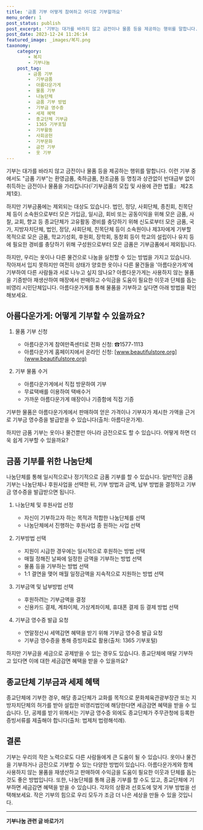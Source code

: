 ```yaml
---
title: '금품 기부 어떻게 참여하고 어디로 기부할까요'
menu_order: 1
post_status: publish
post_excerpt: '기부는 대가를 바라지 않고 금전이나 물품 등을 제공하는 행위를 말합니다. 이런 기부 중에서도  금품 기부 는 환영금품, 축하금품, 찬조금품 등 명칭과 상관없이 반대급부 없이 취득하는 금전이나 물품을 가리킵니다  기부금품의 모집 및 사용에 관한 법률  제2조 제1호 .'
post_date: 2023-12-24 11:26:14
featured_image: _images/복지.png
taxonomy:
    category:
        - 복지
        - 기부나눔
    post_tag:
        - 금품 기부
        -  기부금품
        -  아름다운가게
        -  물품 기부
        -  나눔단체
        -  금품 기부 방법
        -  기부금 영수증
        -  세제 혜택
        -  종교단체 기부금
        -  1365 기부포털
        -  기부활동
        -  사회공헌
        -  기부문화
        -  금전 기부
        -  옷 기부
---
```



기부는 대가를 바라지 않고 금전이나 물품 등을 제공하는 행위를 말합니다. 이런 기부 중에서도 "금품 기부"는 환영금품, 축하금품, 찬조금품 등 명칭과 상관없이 반대급부 없이 취득하는 금전이나 물품을 가리킵니다(『기부금품의 모집 및 사용에 관한 법률』 제2조 제1호).

하지만 기부금품에는 제외되는 대상도 있습니다. 법인, 정당, 사회단체, 종친회, 친목단체 등이 소속원으로부터 모은 가입금, 일시금, 회비 또는 공동이익을 위해 모은 금품, 사찰, 교회, 향교 등 종교단체가 고유활동 경비를 충당하기 위해 신도로부터 모은 금품, 국가, 지방자치단체, 법인, 정당, 사회단체, 친목단체 등이 소속원이나 제3자에게 기부할 목적으로 모은 금품, 학교기성회, 후원회, 장학회, 동창회 등이 학교의 설립이나 유지 등에 필요한 경비를 충당하기 위해 구성원으로부터 모은 금품은 기부금품에서 제외됩니다.

하지만, 우리는 옷이나 다른 물건으로 나눔을 실천할 수 있는 방법을 가지고 있습니다. 작아져서 입지 못하지만 여전히 상태가 양호한 옷이나 다른 물건들을 '아름다운가게'에 기부하여 다른 사람들과 서로 나누고 싶지 않나요? 아름다운가게는 사용하지 않는 물품을 기증받아 재생산하여 매장에서 판매하고 수익금을 도움이 필요한 이웃과 단체를 돕는 비영리 시민단체입니다. 아름다운가게를 통해 물품을 기부하고 싶다면 아래 방법을 확인해보세요.

## 아름다운가게: 어떻게 기부할 수 있을까요?

1. 물품 기부 신청
   - 아름다운가게 참여만족센터로 전화 신청: ☎1577-1113
   - 아름다운가게 홈페이지에서 온라인 신청: [www.beautifulstore.org](www.beautifulstore.org)

2. 기부 물품 수거
   - 아름다운가게에서 직접 방문하여 기부
   - 무료택배를 이용하여 택배수거
   - 가까운 아름다운가게 매장이나 기증함에 직접 기증

기부한 물품은 아름다운가게에서 판매하여 얻은 가격이나 기부자가 제시한 가액을 근거로 기부금 영수증을 발급받을 수 있습니다(출처: 아름다운가게).

하지만 금품 기부는 옷이나 물건뿐만 아니라 금전으로도 할 수 있습니다. 어떻게 하면 더욱 쉽게 기부할 수 있을까요?

## 금품 기부를 위한 나눔단체

나눔단체를 통해 일시적으로나 정기적으로 금품 기부를 할 수 있습니다. 일반적인 금품 기부는 나눔단체나 후원사업을 선택한 뒤, 기부 방법과 금액, 납부 방법을 결정하고 기부금 영수증을 발급받으면 됩니다.

1. 나눔단체 및 후원사업 선정
   - 자신이 기부하고자 하는 목적과 적합한 나눔단체를 선택
   - 나눔단체에서 진행하는 후원사업 중 원하는 사업 선택

2. 기부방법 선택
   - 지원이 시급한 경우에는 일시적으로 후원하는 방법 선택
   - 매월 정해진 날짜에 일정한 금액을 기부하는 방법 선택
   - 물품 등을 기부하는 방법 선택
   - 1:1 결연을 맺어 매월 일정금액을 지속적으로 지원하는 방법 선택

3. 기부금액 및 납부방법 선택
   - 후원하려는 기부금액을 결정
   - 신용카드 결제, 계좌이체, 가상계좌이체, 휴대폰 결제 등 결제 방법 선택

4. 기부금 영수증 발급 요청
   - 연말정산시 세액감면 혜택을 받기 위해 기부금 영수증 발급 요청
   - 기부금 영수증을 통해 증빙자료로 활용(출처: 1365 기부포털)

하지만 기부금을 세금으로 공제받을 수 있는 경우도 있습니다. 종교단체에 매달 기부하고 있다면 이에 대한 세금감면 혜택을 받을 수 있을까요?

## 종교단체 기부금과 세제 혜택

종교단체에 기부한 경우, 해당 종교단체가 교화를 목적으로 문화체육관광부장관 또는 지방자치단체의 허가를 받아 설립한 비영리법인에 해당한다면 세금감면 혜택을 받을 수 있습니다. 단, 공제를 받기 위해서는 기부금 영수증 외에도 종교단체가 주무관청에 등록한 증빙서류를 제출해야 합니다(출처: 법제처 법령해석례).

## 결론


기부는 우리의 작은 노력으로도 다른 사람들에게 큰 도움이 될 수 있습니다. 옷이나 물건을 기부하거나 금전으로 기부할 수 있는 다양한 방법이 있습니다. 아름다운가게와 함께 사용하지 않는 물품을 재생산하고 판매하여 수익금을 도움이 필요한 이웃과 단체를 돕는 것도 좋은 방법입니다. 또한, 나눔단체를 통해 금품 기부를 할 수도 있고, 종교단체에 기부하면 세금감면 혜택을 받을 수 있습니다. 각자의 상황과 선호도에 맞게 기부 방법을 선택해보세요. 작은 기부의 힘으로 우리 모두가 조금 더 나은 세상을 만들 수 있을 것입니다. 
<!-- wp:separator -->
<hr class="wp-block-separator has-alpha-channel-opacity"/>
<!-- /wp:separator -->

<!-- wp:group {"backgroundColor":"base","layout":{"type":"constrained"}} -->
<div class="wp-block-group has-base-background-color has-background"><!-- wp:paragraph {"align":"center","fontSize":"medium"} -->
<p class="has-text-align-center has-large-font-size"><strong>기부나눔 관련 글 바로가기</strong></p>
<!-- /wp:paragraph -->


<!-- wp:latest-posts
{"categories":[{"id":15165,"count":19,"description":"","link":"https://uknowlaw.com/category/%ea%b8%b0%eb%b6%80%eb%82%98%eb%88%94/","name":"기부나눔","slug":"기부나눔","taxonomy":"category","parent":0,"meta":[],"_links":{"self":[{"href":"https://uknowlaw.com/wp-json/wp/v2/categories/15165"}],"collection":[{"href":"https://uknowlaw.com/wp-json/wp/v2/categories"}],"about":[{"href":"https://uknowlaw.com/wp-json/wp/v2/taxonomies/category"}],"wp:post_type":[{"href":"https://uknowlaw.com/wp-json/wp/v2/posts?categories=15165"}],"curies":[{"name":"wp","href":"https://api.w.org/{rel}","templated":true}]}}],"postsToShow":100,"excerptLength":28,"postLayout":"grid","columns":2,"featuredImageAlign":"left","featuredImageSizeSlug":"large","fontSize":"small"} /--></div>
<!-- /wp:group -->